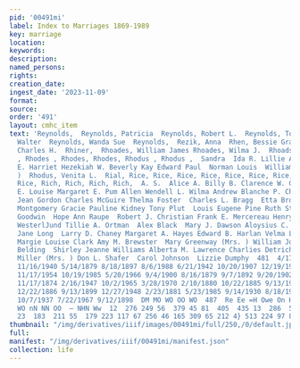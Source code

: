 ```yaml
---
pid: '00491mi'
label: Index to Marriages 1869-1989
key: marriage
location: 
keywords: 
description: 
named_persons: 
rights: 
creation_date: 
ingest_date: '2023-11-09'
format: 
source: 
order: '491'
layout: cmhc_item
text: 'Reynolds,  Reynolds, Patricia  Reynolds, Robert L.  Reynolds, Tont  Reynolds,
  Walter  Reynolds, Wanda Sue  Reynolds,  Rezik, Anna  Rhen, Bessie Grace  Rhinehart,
  Charles H.  Rhiner,  Rhoades, William James Rhoades, Wilma J.  Rhoads, Rhoads, Rhodes
  , Rhodes , Rhodes, Rhodes, Rhodus , Rhodus ,  Sandra  Ida R. Lillie Alfred Errol
  E. Harriet Hezekiah W. Beverly Kay Edward Paul  Norman Louis  William A.  (Mrs.
  )  Rhodus, Venita L.  Rial, Rice, Rice, Rice, Rice, Rice, Rice, Rice, Rice, Rice,
  Rice, Rich, Rich, Rich, Rich,  A. S.  Alice A. Billy B. Clarence W. George W. James
  E. Louise Margaret E. Pum Allen Wendell L. Wilma Andrew Blanche P. Charles A. Frank  Barbara
  Jean Gordon Charles McGuire Thelma Foster  Charles L. Bragg  Etta Broome  John Seymour
  Montgomery Gracie Pauline Kidney Tony Plut  Louis Eugene Pine Ruth Stewart  Leroy
  Goodwin  Hope Ann Raupe  Robert J. Christian Frank E. Mercereau Henry Bennett  Hilda
  WesterlJund Tillie A. Ortman  Alex Black  Mary J. Dawson Aloysius C. Blamey Peggy
  Jane Long  Larry D. Chaney Margaret A. Hayes Edward B. Harlan Velma Louise Moser
  Margie Louise Clark Amy M. Brewster  Mary Greenway (Mrs. ) William Joxan  W. P.
  Belding  Shirley Jeanne Williams Alberta M. Lawrence Charlies Detrich Catharine
  Miller (Mrs. ) Don L. Shafer  Carol Johnson  Lizzie Dumphy  481  4/17/1954 4/13/1952
  11/16/1940 5/14/1879 8/18/1897 8/6/1988 6/21/1942 10/20/1907 12/19/1908 7/2/1938
  11/17/1954 10/19/1985 5/20/1966 9/4/1900 8/16/1879 9/7/1892 9/20/1902 9/15/1881
  11/17/1874 2/16/1947 10/2/1965 3/28/1970 2/10/1880 10/22/1885 9/13/1971 5/17/1946
  12/22/1886 9/13/1899 12/27/1948 2/23/1881 5/23/1985 9/14/1930 8/18/1919 11/15/1881
  10/7/1937 7/22/1967 9/12/1898  DM MO WO OO WO  487  Re Ee =H Owe On HA MTN MH NWO
  WO nN NN OO  — NHN Ww  12  276 249 56  379 45 81  405  435 13  286  550 32  116
  23  183  211 55  179 223 117 67 256 46 165 309 65 212 4} 513 224 97 86 359 125 20 '
thumbnail: "/img/derivatives/iiif/images/00491mi/full/250,/0/default.jpg"
full: 
manifest: "/img/derivatives/iiif/00491mi/manifest.json"
collection: life
---
```

